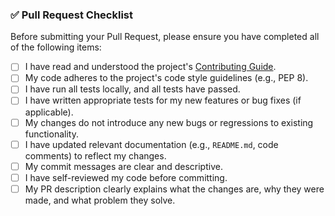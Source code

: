 ### ✅ Pull Request Checklist

Before submitting your Pull Request, please ensure you have completed all of the following items:

*   [ ] I have read and understood the project's [Contributing Guide](CONTRIBUTING.md).
*   [ ] My code adheres to the project's code style guidelines (e.g., PEP 8).
*   [ ] I have run all tests locally, and all tests have passed.
*   [ ] I have written appropriate tests for my new features or bug fixes (if applicable).
*   [ ] My changes do not introduce any new bugs or regressions to existing functionality.
*   [ ] I have updated relevant documentation (e.g., `README.md`, code comments) to reflect my changes.
*   [ ] My commit messages are clear and descriptive.
*   [ ] I have self-reviewed my code before committing.
*   [ ] My PR description clearly explains what the changes are, why they were made, and what problem they solve.